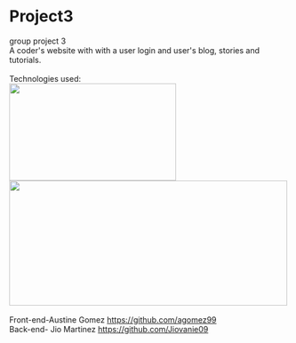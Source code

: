 # Project3
group project 3
<br>
A coder's website with with a user login and user's blog, stories and tutorials.
<br>
<br>
Technologies used:
<br>
<img src="https://images.g2crowd.com/uploads/product/image/social_landscape/social_landscape_f0b606abb6d19089febc9faeeba5bc05/nodejs-development-services.png" width="300" height="175"/>
<img src="https://www.kindpng.com/picc/m/452-4529239_html-css-and-javascript-logo-html-css-logo.png"  width="500" height="225"/>
<br>
<br>
Front-end-Austine Gomez https://github.com/agomez99
<br>
Back-end- Jio Martinez https://github.com/Jiovanie09

